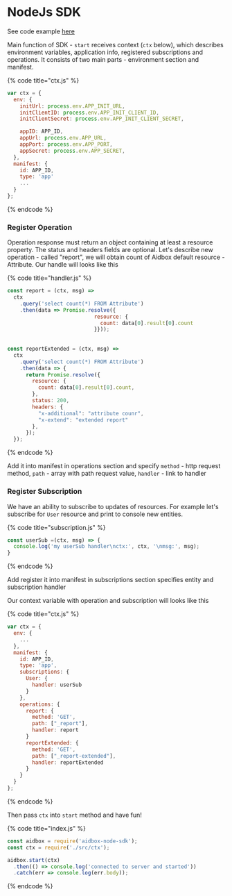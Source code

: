 # NodeJs SDK

See code example [here](https://github.com/Aidbox/aidbox-node-sdk/blob/master/example/example.js) 

Main function of SDK  - `start` receives context \(`ctx` below\), which describes environment variables, application info, registered subscriptions and operations. It consists of two main parts - environment section and manifest.

{% code title="ctx.js" %}
```javascript
var ctx = {
  env: {
    initUrl: process.env.APP_INIT_URL,
    initClientID: process.env.APP_INIT_CLIENT_ID,
    initClientSecret: process.env.APP_INIT_CLIENT_SECRET,

    appID: APP_ID,
    appUrl: process.env.APP_URL,
    appPort: process.env.APP_PORT,
    appSecret: process.env.APP_SECRET,
  },
  manifest: {
    id: APP_ID,
    type: 'app'
    ...
  }
};
```
{% endcode %}

### Register Operation



Operation response must return an object containing at least a resource property. The status and headers fields are optional. Let's describe new operation - called "report", we will obtain count of Aidbox default resource - Attribute. Our handle will looks like this

{% code title="handler.js" %}
```javascript
const report = (ctx, msg) => 
  ctx
    .query('select count(*) FROM Attribute')
    .then(data => Promise.resolve({
                            resource: {
                              count: data[0].result[0].count 
                            }}));
                            
                            
const reportExtended = (ctx, msg) => 
  ctx
    .query('select count(*) FROM Attribute')
    .then(data => {
      return Promise.resolve({
        resource: {
          count: data[0].result[0].count,
        },
        status: 200,
        headers: {
          "x-additional": "attribute counr",
          "x-extend": "extended report"
        },
      });
  });
```
{% endcode %}

Add it into manifest in operations section and specify `method` - http request method,  `path` - array with path request value, `handler` - link to handler 

### Register Subscription

We have an ability to subscribe to updates of resources. For example let's subscribe for `User` resource and print to console new entities.

{% code title="subscription.js" %}
```javascript
const userSub =(ctx, msg) => {
  console.log('my userSub handler\nctx:', ctx, '\nmsg:', msg);
}
```
{% endcode %}

Add register it into manifest in subscriptions section specifies entity and subscription handler

Our context variable with operation and subscription will looks like this

{% code title="ctx.js" %}
```javascript
var ctx = {
  env: {
    ...
  },
  manifest: {
    id: APP_ID,
    type: 'app',
    subscriptions: {
      User: {
        handler: userSub
      }
    },
    operations: {
      report: {
        method: 'GET',
        path: ["_report"],
        handler: report
      }
      reportExtended: {
        method: 'GET',
        path: ["_report-extended"],
        handler: reportExtended
      }
    }
  }
};
```
{% endcode %}

Then pass `ctx` into `start` method and have fun!

{% code title="index.js" %}
```javascript
const aidbox = require('aidbox-node-sdk');
const ctx = require('./src/ctx');

aidbox.start(ctx)
  .then(() => console.log('connected to server and started'))
  .catch(err => console.log(err.body));
```
{% endcode %}

